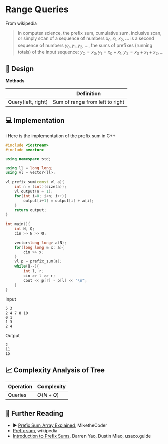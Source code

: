 # Range Queries

From wikipedia

> In computer science, the prefix sum, cumulative sum, inclusive scan, or simply scan of a sequence of numbers $x_0, x_1, x_2, ...$ is a second sequence of numbers $y_0, y_1, y_2, ...$, the sums of prefixes (running totals) of the input sequence: $y_0 = x_0, y_1 = x_0 + x_1, y_2 = x_0 + x_1+ x_2, ...$

## 🎨 Design

**Methods**

|                     | Definition                         |
|---------------------|------------------------------------|
| Query(left, right)  | Sum of range from left to right    |


## 💻 Implementation

ℹ️ Here is the implementation of the prefix sum in C++

```cpp
#include <iostream>
#include <vector>

using namespace std; 

using ll = long long;
using vl = vector<ll>;

vl prefix_sum(const vl a){
    int n = (int)(size(a));
    vl output(n + 1);
    for(int i=0; i<n; i++){
        output[i+1] = output[i] + a[i];
    }
    return output;
}

int main(){
    int N, Q;
    cin >> N >> Q;
    
    vector<long long> a(N);
    for(long long & x: a){
        cin >> x;
    }
    vl p = prefix_sum(a);
    while(Q--){
        int l, r;
        cin >> l >> r;
        cout << p[r] - p[l] << "\n";
    }
}
```

Input 

```
5 3
2 4 7 8 10
0 1
1 3
2 4
```

Output

```
2
11
15
```

## 📈 Complexity Analysis of Tree


| Operation       | Complexity          |
|-----------------|---------------------|
| Queries         | $O(N+Q)$            |

## 🔗 Further Reading

* ▶️ [Prefix Sum Array Explained](https://www.youtube.com/watch?v=7pJo_rM0z_s&ab_channel=MiketheCoder), MiketheCoder
* [Prefix sum](https://en.wikipedia.org/wiki/Prefix_sum), wikipedia
* [Introduction to Prefix Sums](https://usaco.guide/silver/prefix-sums?lang=cpp), Darren Yao, Dustin Miao, usaco.guide

